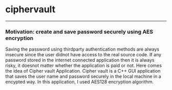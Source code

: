 # ciphervault

-----------------------------
### Motivation: create and save password securely using AES encryption


Saving the password using thirdparty authentication methods are always insecure since the user didnot have access to the real source code.
If any password stored in the internet connected application then it is always risky, it doesnot matter whether the application is paid or not.
Here comes the idea of Cipher vault Application. Cipher vault is a C++ GUI application that saves the user name and password securely in the 
local machine in a encypted way. In this application, I used AES128 encryption algorithm. 